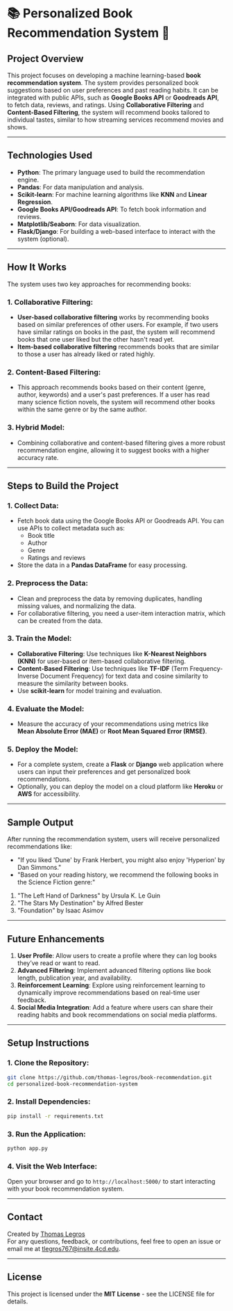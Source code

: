 # 📚 **Personalized Book Recommendation System** 🤖

## **Project Overview**

This project focuses on developing a machine learning-based **book recommendation system**. The system provides personalized book suggestions based on user preferences and past reading habits. It can be integrated with public APIs, such as **Google Books API** or **Goodreads API**, to fetch data, reviews, and ratings. Using **Collaborative Filtering** and **Content-Based Filtering**, the system will recommend books tailored to individual tastes, similar to how streaming services recommend movies and shows.

---

## **Technologies Used**

- **Python**: The primary language used to build the recommendation engine.
- **Pandas**: For data manipulation and analysis.
- **Scikit-learn**: For machine learning algorithms like **KNN** and **Linear Regression**.
- **Google Books API/Goodreads API**: To fetch book information and reviews.
- **Matplotlib/Seaborn**: For data visualization.
- **Flask/Django**: For building a web-based interface to interact with the system (optional).

---

## **How It Works**

The system uses two key approaches for recommending books:

### 1. **Collaborative Filtering**: 
   - **User-based collaborative filtering** works by recommending books based on similar preferences of other users. For example, if two users have similar ratings on books in the past, the system will recommend books that one user liked but the other hasn't read yet.
   - **Item-based collaborative filtering** recommends books that are similar to those a user has already liked or rated highly.

### 2. **Content-Based Filtering**:
   - This approach recommends books based on their content (genre, author, keywords) and a user's past preferences. If a user has read many science fiction novels, the system will recommend other books within the same genre or by the same author.

### 3. **Hybrid Model**:
   - Combining collaborative and content-based filtering gives a more robust recommendation engine, allowing it to suggest books with a higher accuracy rate.

---

## **Steps to Build the Project**

### 1. **Collect Data**:
   - Fetch book data using the Google Books API or Goodreads API. You can use APIs to collect metadata such as:
     - Book title
     - Author
     - Genre
     - Ratings and reviews
   - Store the data in a **Pandas DataFrame** for easy processing.

### 2. **Preprocess the Data**:
   - Clean and preprocess the data by removing duplicates, handling missing values, and normalizing the data.
   - For collaborative filtering, you need a user-item interaction matrix, which can be created from the data.

### 3. **Train the Model**:
   - **Collaborative Filtering**: Use techniques like **K-Nearest Neighbors (KNN)** for user-based or item-based collaborative filtering.
   - **Content-Based Filtering**: Use techniques like **TF-IDF** (Term Frequency-Inverse Document Frequency) for text data and cosine similarity to measure the similarity between books.
   - Use **scikit-learn** for model training and evaluation.

### 4. **Evaluate the Model**:
   - Measure the accuracy of your recommendations using metrics like **Mean Absolute Error (MAE)** or **Root Mean Squared Error (RMSE)**.

### 5. **Deploy the Model**:
   - For a complete system, create a **Flask** or **Django** web application where users can input their preferences and get personalized book recommendations.
   - Optionally, you can deploy the model on a cloud platform like **Heroku** or **AWS** for accessibility.

---

## **Sample Output**

After running the recommendation system, users will receive personalized recommendations like:

- "If you liked 'Dune' by Frank Herbert, you might also enjoy 'Hyperion' by Dan Simmons."
- "Based on your reading history, we recommend the following books in the Science Fiction genre:"

1. "The Left Hand of Darkness" by Ursula K. Le Guin
2. "The Stars My Destination" by Alfred Bester
3. "Foundation" by Isaac Asimov

---

## **Future Enhancements**

1. **User Profile**: Allow users to create a profile where they can log books they’ve read or want to read.
2. **Advanced Filtering**: Implement advanced filtering options like book length, publication year, and availability.
3. **Reinforcement Learning**: Explore using reinforcement learning to dynamically improve recommendations based on real-time user feedback.
4. **Social Media Integration**: Add a feature where users can share their reading habits and book recommendations on social media platforms.

---

## **Setup Instructions**

### 1. Clone the Repository:
```bash
git clone https://github.com/thomas-legros/book-recommendation.git
cd personalized-book-recommendation-system
```

### 2. Install Dependencies:
```bash
pip install -r requirements.txt
```

### 3. Run the Application:
```bash
python app.py
```

### 4. Visit the Web Interface:
Open your browser and go to `http://localhost:5000/` to start interacting with your book recommendation system.

---

## **Contact**

Created by [Thomas Legros](https://github.com/thomas-legros)  
For any questions, feedback, or contributions, feel free to open an issue or email me at [tlegros767@insite.4cd.edu](mailto:tlegros767@insite.4cd.edu).

---

## **License**

This project is licensed under the **MIT License** - see the LICENSE file for details.
